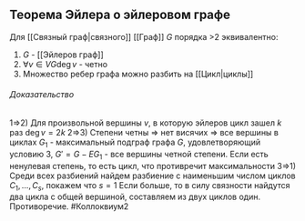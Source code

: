 ## Теорема Эйлера о эйлеровом графе
Для [[Связный граф|связного]] [[Граф]] $G$ порядка >2 эквивалентно:
1) $G$ - [[Эйлеров граф]]
2) $\forall v \in VG \deg v$ - четно
3) Множество ребер графа можно разбить на [[Цикл|циклы]]

###### Доказательство
1=>2) Для произвольной вершины $v$, в которую эйлеров цикл зашел $k$ раз $\deg v = 2k$
2=>3) Степени четны => нет висячих => все вершины в циклах
$G_1$ - максимальный подграф графа $G$, удовлетворяющий условию 3, $G' = G-EG_1$ - все вершины четной степени. Если есть ненулевая степень, то есть цикл, что противречит максимальности
3=>1) Среди всех разбиений найдем разбиение с наименьшим числом циклов $C_1, \ldots, C_s$, покажем что $s = 1$
Если больше, то в силу связности найдутся два цикла с общей вершиной, составляем из двух циклов один. Противоречие.
#Коллоквиум2 